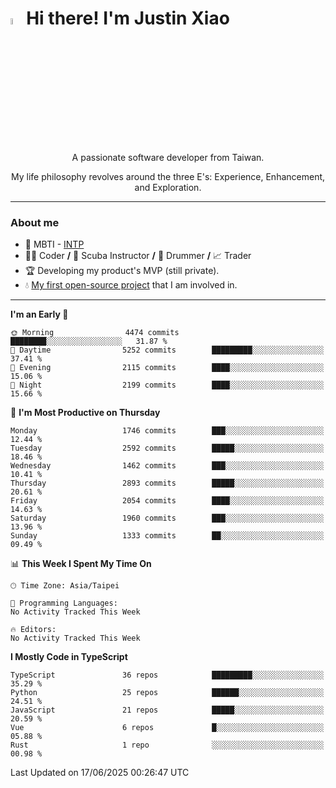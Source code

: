 # <img src="https://media.giphy.com/media/hvRJCLFzcasrR4ia7z/giphy.gif" width="5%">Hi there! I'm Justin Xiao
<p align="center">A passionate software developer from Taiwan.  </p>
<p align="center">My life philosophy revolves around the three E's: Experience, Enhancement, and Exploration.</p>

---
### About me
- 👀 MBTI - [INTP](https://www.16personalities.com/intp-personality)
- 👨‍💻 Coder **/** 🤿 Scuba Instructor **/** 🥁 Drummer **/** 📈 Trader
- 🏆 Developing my product's MVP (still private).
- 💧 [My first open-source project](https://github.com/Game-as-a-Service/Game-Lobby-Web) that I am involved in.

---
<!--START_SECTION:waka-->
**I'm an Early 🐤** 

```text
🌞 Morning                4474 commits        ████████░░░░░░░░░░░░░░░░░   31.87 % 
🌆 Daytime                5252 commits        █████████░░░░░░░░░░░░░░░░   37.41 % 
🌃 Evening                2115 commits        ████░░░░░░░░░░░░░░░░░░░░░   15.06 % 
🌙 Night                  2199 commits        ████░░░░░░░░░░░░░░░░░░░░░   15.66 % 
```
📅 **I'm Most Productive on Thursday** 

```text
Monday                   1746 commits        ███░░░░░░░░░░░░░░░░░░░░░░   12.44 % 
Tuesday                  2592 commits        █████░░░░░░░░░░░░░░░░░░░░   18.46 % 
Wednesday                1462 commits        ███░░░░░░░░░░░░░░░░░░░░░░   10.41 % 
Thursday                 2893 commits        █████░░░░░░░░░░░░░░░░░░░░   20.61 % 
Friday                   2054 commits        ████░░░░░░░░░░░░░░░░░░░░░   14.63 % 
Saturday                 1960 commits        ███░░░░░░░░░░░░░░░░░░░░░░   13.96 % 
Sunday                   1333 commits        ██░░░░░░░░░░░░░░░░░░░░░░░   09.49 % 
```


📊 **This Week I Spent My Time On** 

```text
🕑︎ Time Zone: Asia/Taipei

💬 Programming Languages: 
No Activity Tracked This Week

🔥 Editors: 
No Activity Tracked This Week
```

**I Mostly Code in TypeScript** 

```text
TypeScript               36 repos            █████████░░░░░░░░░░░░░░░░   35.29 % 
Python                   25 repos            ██████░░░░░░░░░░░░░░░░░░░   24.51 % 
JavaScript               21 repos            █████░░░░░░░░░░░░░░░░░░░░   20.59 % 
Vue                      6 repos             █░░░░░░░░░░░░░░░░░░░░░░░░   05.88 % 
Rust                     1 repo              ░░░░░░░░░░░░░░░░░░░░░░░░░   00.98 % 
```




 Last Updated on 17/06/2025 00:26:47 UTC
<!--END_SECTION:waka-->
